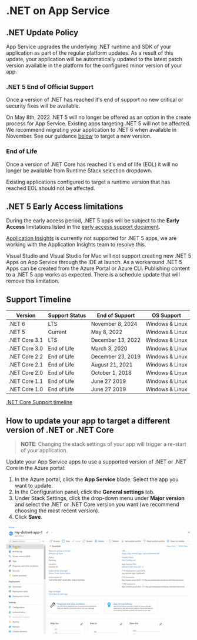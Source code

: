 # .NET on App Service

## .NET Update Policy

App Service upgrades the underlying .NET runtime and SDK of your application as part of the regular platform updates. As a result of this update, your application will be automatically updated to the latest patch version available in the platform for the configured minor version of your app.

### .NET 5 End of Official Support

Once a version of .NET has reached it's end of support no new critical or security fixes will be available.

On May 8th, 2022 .NET 5 will no longer be offered as an option in the create process for App Service. Existing apps targeting .NET 5 will not be affected.  We recommend migrating your application to .NET 6 when available in November.  See our guidance [below](#how-to-update-your-app-to-target-a-different-version-of-dotnet) to target a new version.

### End of Life

Once a version of .NET Core has reached it's end of life (EOL) it will no longer be available from Runtime Stack selection dropdown.

Existing applications configured to target a runtime version that has reached EOL should not be affected.

## .NET 5 Early Access limitations

During the early access period, .NET 5 apps will be subject to the **Early Access** limitations listed in the [early access support document](./early_access.md).

[Application Insights](https://azure.microsoft.com/services/monitor) is currently not supported for .NET 5 apps, we are working with the Application Insights team to resolve this.

Visual Studio and Visual Studio for Mac will not support creating new .NET 5 Apps on App Service through the IDE at launch. As a workaround .NET 5 Apps can be created from the Azure Portal or Azure CLI.
Publishing content to a .NET 5 app works as expected. There is a schedule update that will remove this limitation.

## Support Timeline

|    Version    | Support Status |   End of Support  |   OS Support    |
|---------------| -------------- | ----------------- |---------------- |
| .NET 6        | LTS            | November 8, 2024    | Windows & Linux |
| .NET 5        | Current        | May 8, 2022         | Windows & Linux |
| .NET Core 3.1 | LTS            | December 13, 2022  | Windows & Linux |
| .NET Core 3.0 | End of Life    | March 3, 2020     | Windows & Linux |
| .NET Core 2.2 | End of Life    | December 23, 2019 | Windows & Linux |
| .NET Core 2.1 | End of Life    | August 21, 2021   | Windows & Linux |
| .NET Core 2.0 | End of Life    | October 1, 2018   | Windows & Linux |
| .NET Core 1.1 | End of Life    | June 27 2019      | Windows & Linux |
| .NET Core 1.0 | End of Life    | June 27 2019      | Windows & Linux |

[.NET Core Support timeline](https://dotnet.microsoft.com/platform/support/policy/dotnet-core)


## How to update your app to target a different version of .NET or .NET Core

>**NOTE**:
>Changing the stack settings of your app will trigger a re-start of your application.

Update your App Service apps to use a supported version of .NET or .NET Core in the Azure portal:
1. In the Azure portal, click the **App Service** blade. Select the app you want to update. 
2. In the Configuration panel, click the **General settings** tab.
3. Under Stack Settings, click the drop-down menu under **Major version** and select the .NET or .NET Core version you want (we recommend choosing the most recent version).
4. Click **Save**.

![Node Version](./media/dotnet.gif)

